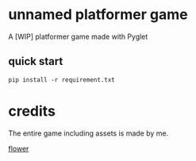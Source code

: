 # unnamed platformer game
A [WIP] platformer game made with Pyglet

## quick start

```pip install -r requirement.txt```

# credits

The entire game including assets is made by me.


[flower](assets/gifs/flower.gif)
